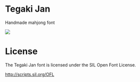 # Tegaki Jan

Handmade mahjong font

![](https://s3-ap-northeast-1.amazonaws.com/mtsmfm/tegaki-jan.png)

# License

The Tegaki Jan font is licensed under the SIL Open Font License.

http://scripts.sil.org/OFL
